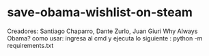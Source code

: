 # save-obama-wishlist-on-steam
Creadores: Santiago Chaparro, Dante Zurlo, Juan Giuri
Why Always Obama?
como usar: ingresa al cmd y ejecuta lo siguiente : python -m requirements.txt
